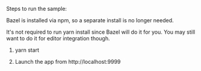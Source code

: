 Steps to run the sample:

Bazel is installed via npm, so a separate install is no longer needed.

It's not required to run yarn install since Bazel will do it for you. You may still want to do it for editor integration though.

1. yarn start

2. Launch the app from http://localhost:9999
